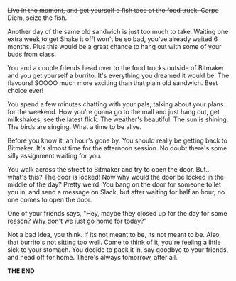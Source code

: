 ~~Live in the moment, and get yourself a fish taco at the food truck. Carpe Diem, seize the fish.~~

Another day of the same old sandwich is just too much to take. Waiting one extra week to get Shake it off! won't be so bad, you've already waited 6 months. Plus this would be a great chance to hang out with some of your buds from class.

You and a couple friends head over to the food trucks outside of Bitmaker and you get yourself a burrito. It's everything you dreamed it would be. The flavours! SOOOO much more exciting than that plain old sandwich. Best choice ever!

You spend a few minutes chatting with your pals, talking about your plans for the weekend. How you're gonna go to the mall and just hang out, get milkshakes, see the latest flick. The weather's beautiful. The sun is shining. The birds are singing. What a time to be alive.

Before you know it, an hour's gone by. You should really be getting back to Bitmaker. It's almost time for the afternoon session.
No doubt there's some silly assignment waiting for you.

You walk across the street to Bitmaker and try to open the door. But... what's this? The door is locked! Now why would the door be locked in the middle of the day? Pretty weird. You bang on the door for someone to let you in, and send a message on Slack, but after waiting for half an hour, no one comes to open the door.

One of your friends says, "Hey, maybe they closed up for the day for some reason? Why don't we just go home for today?"

Not a bad idea, you think. If its not meant to be, its not meant to be. Also, that burrito's not sitting too well. Come to think of it, you're feeling a little sick to your stomach. You decide to pack it in, say goodbye to your friends, and head off for home. There's always tomorrow, after all.

**THE END**
